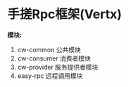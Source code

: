 # 手搓Rpc框架(Vertx)

**模块:**

1. cw-common 公共模块
2. cw-consumer 消费者模块
3. cw-provider 服务提供者模块
4. easy-rpc 远程调用模块